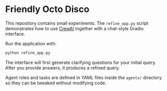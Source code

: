 # Friendly Octo Disco

This repository contains small experiments. The `refine_app.py` script demonstrates how to use [CrewAI](https://crewai.com) together with a chat-style Gradio interface.

Run the application with:

```bash
python refine_app.py
```

The interface will first generate clarifying questions for your initial query. After you provide answers, it produces a refined query.

Agent roles and tasks are defined in YAML files inside the `agents/` directory so they can be tweaked without modifying code.
